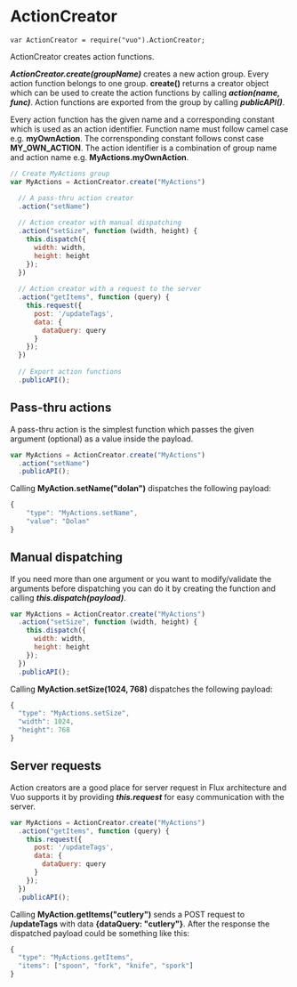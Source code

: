 # ActionCreator

```var ActionCreator = require("vuo").ActionCreator;```

ActionCreator creates action functions.

***ActionCreator.create(groupName)*** creates a new action group. Every action function belongs to one group. **create()**  returns a creator object which can be used to create the action functions by calling ***action(name, func)***. Action functions are exported from the group by calling ***publicAPI()***.

Every action function has the given name and a corresponding constant which is used as an action identifier. Function name must follow camel case e.g. **myOwnAction**. The corrensponding constant follows const case **MY_OWN_ACTION**. The action identifier is a combination of group name and action name e.g. **MyActions.myOwnAction**.

```javascript
// Create MyActions group
var MyActions = ActionCreator.create("MyActions")

  // A pass-thru action creator
  .action("setName")
  
  // Action creator with manual dispatching
  .action("setSize", function (width, height) {
    this.dispatch({
      width: width,
      height: height
    });
  })
  
  // Action creator with a request to the server
  .action("getItems", function (query) {
    this.request({
      post: '/updateTags',
      data: {
        dataQuery: query
      }
    });
  })
  
  // Export action functions
  .publicAPI();
```

## Pass-thru actions

A pass-thru action is the simplest function which passes the given argument (optional) as a value inside the payload.

```javascript
var MyActions = ActionCreator.create("MyActions")
  .action("setName")
  .publicAPI();
```

Calling **MyAction.setName("dolan")** dispatches the following payload:

```javascript
{
    "type": "MyActions.setName",
    "value": "Dolan"
}
```

## Manual dispatching

If you need more than one argument or you want to modify/validate the arguments before dispatching you can do it by creating the function and calling ***this.dispatch(payload)***.

```javascript
var MyActions = ActionCreator.create("MyActions")
  .action("setSize", function (width, height) {
    this.dispatch({
      width: width,
      height: height
    });
  })
  .publicAPI();
```

Calling **MyAction.setSize(1024, 768)** dispatches the following payload:

```javascript
{
  "type": "MyActions.setSize",
  "width": 1024,
  "height": 768
}
```

## Server requests

Action creators are a good place for server request in Flux architecture and Vuo supports it by providing ***this.request*** for easy communication with the server.

```javascript
var MyActions = ActionCreator.create("MyActions")
  .action("getItems", function (query) {
    this.request({
      post: '/updateTags',
      data: {
        dataQuery: query
      }
    });
  })
  .publicAPI();
```

Calling **MyAction.getItems("cutlery")** sends a POST request to **/updateTags** with data **{dataQuery: "cutlery"}**. After the response the dispatched payload could be something like this:

```javascript
{
  "type": "MyActions.getItems",
  "items": ["spoon", "fork", "knife", "spork"]
}
```
